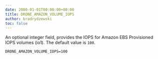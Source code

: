 ```yaml
---
date: 2000-01-01T00:00:00+00:00
title: DRONE_AMAZON_VOLUME_IOPS
author: bradrydzewski
toc: false
---
```


An optional integer field, provides the IOPS for Amazon EBS Provisioned IOPS volumes (io1).
The default value is `100`.

```
DRONE_AMAZON_VOLUME_IOPS=100
```
